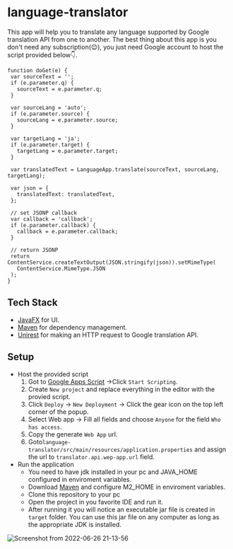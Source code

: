 # language-translator

This app will help you to translate any language supported by Google translation API from one to another. The best thing about this app is you don't need any 
  subscription(:wink:), you just need Google account to host the script provided below:point_down:.
 
 ```
 function doGet(e) {
  var sourceText = '';
  if (e.parameter.q) {
    sourceText = e.parameter.q;
  }

  var sourceLang = 'auto';
  if (e.parameter.source) {
    sourceLang = e.parameter.source;
  }

  var targetLang = 'ja';
  if (e.parameter.target) {
    targetLang = e.parameter.target;
  }

  var translatedText = LanguageApp.translate(sourceText, sourceLang, targetLang);

  var json = {
    translatedText: translatedText,
  };

  // set JSONP callback
  var callback = 'callback';
  if (e.parameter.callback) {
    callback = e.parameter.callback;
  }

  // return JSONP
  return ContentService.createTextOutput(JSON.stringify(json)).setMimeType(
    ContentService.MimeType.JSON
  );
}
```
## Tech Stack
  - [JavaFX](https://openjfx.io/) for UI.
  - [Maven](https://maven.apache.org/) for dependency management.
  - [Unirest](https://github.com/Kong/unirest-java) for making an HTTP request to Google translation API.
## Setup
 - Host the provided script
     1. Got to [Google Apps Script](https://www.google.com/script/start/) ->Click `Start Scripting`.
     2. Create `New project` and replace everything in the editor with the provied script.
     3. Click `Deploy` -> `New Deployment` -> Click the gear icon on the top left corner of the popup.
     4. Select Web app -> Fill all fields and choose `Anyone` for the field `Who has access`.
     5. Copy the generate `Web App` url.
     6. Goto` language-translator/src/main/resources/application.properties ` and assign the url to `translator.api.wep-app.url` field.
  - Run the application
      - You need to have jdk installed in your pc and JAVA_HOME configured in enviroment variables.
      - Download [Maven](https://maven.apache.org/download.cgi) and configure M2_HOME in enviroment variables.
      - Clone this repository to your pc
      - Open the project in you favorite IDE and run it.
      - After running it you will notice an executable jar file is created in `target` folder. You can use this jar file on any computer 
      as long as the appropriate JDK is installed.
  
  
![Screenshot from 2022-06-26 21-13-56](https://user-images.githubusercontent.com/78301074/175828531-fa18f4a1-f6f7-4a42-8a8f-2b1622ef9d61.png)
